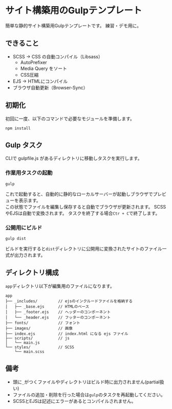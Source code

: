 # サイト構築用のGulpテンプレート
簡単な静的サイト構築用Gulpテンプレートです。
練習・デモ用に。

## できること
- SCSS -> CSS の自動コンパイル（Libsass）
  - AutoPrefixer
  - Media Query をソート
  - CSS圧縮
- EJS -> HTMLにコンパイル
- ブラウザ自動更新（Browser-Sync）

## 初期化
初回に一度、以下のコマンドで必要なモジュールを準備します。
```
npm install
```

## Gulp タスク
CLIで gulpfile.js があるディレクトリに移動しタスクを実行します。

### 作業用タスクの起動
```
gulp
```
これで起動すると、自動的に静的なローカルサーバーが起動しブラウザでプレビューを表示ます。  
この状態でファイルを編集し保存すると自動でブラウザが更新されます。
SCSSやEJSは自動で変換されます。
タスクを終了する場合`Ctr + C`で終了します。

### 公開用にビルド
```
gulp dist
```
ビルドを実行すると`dist`ディレクトリに公開用に変換されたサイトのファイル一式が出力されます。

## ディレクトリ構成
`app`ディレクトリ以下が編集用のファイルになります。

```
app
├── _includes/         // ejsのインクルードファイルを格納する
│   ├── _base.ejs      // HTMLのベース
│   ├── _footer.ejs    // ヘッダーのコンポーネント
│   └── _header.ejs    // フッターのコンポーネント
├── fonts/             // フォント
├── images/            // 画像
├── index.ejs          // index.html になる ejs ファイル
├── scripts/           // js
│   └── main.js
└── styles/            // SCSS
    └── main.scss
```

## 備考
- 頭に`_`がつくファイルやディレクトリはビルド時に出力されません(partial扱い)
- ファイルの追加・削除を行った場合は`gulp`のタスクを再起動してください。
- SCSSとEJSは記述にエラーがあるとコンパイルされません。
